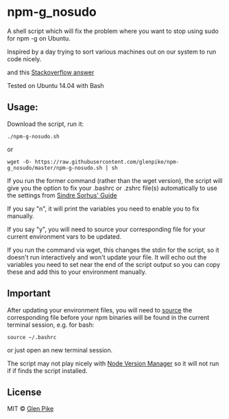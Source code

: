 npm-g_nosudo
============

A shell script which will fix the problem where you want to stop using sudo for npm -g on Ubuntu.

Inspired by a day trying to sort various machines out on our system to run code nicely.

and this [Stackoverflow answer](http://stackoverflow.com/a/13021677)

Tested on Ubuntu 14.04 with Bash

## Usage:

Download the script, run it:
```
./npm-g-nosudo.sh
```
or
```
wget -O- https://raw.githubusercontent.com/glenpike/npm-g_nosudo/master/npm-g-nosudo.sh | sh
```

If you run the former command (rather than the wget version), the script will give you the option to fix your .bashrc or .zshrc file(s) automatically to use the settings from [Sindre Sorhus' Guide](https://github.com/sindresorhus/guides/blob/master/npm-global-without-sudo.md)

If you say "n", it will print the variables you need to enable you to fix manually.

If you say "y", you will need to source your corresponding file for your current environment vars to be updated.

If you run the command via wget, this changes the stdin for the script, so it doesn't run interactively and won't update your file.  It will echo out the variables you need to set near the end of the script output so you can copy these and add this to your environment manually.

## Important

After updating your environment files, you will need to [source](http://ss64.com/bash/source.html) the corresponding file before your npm binaries will be found in the current terminal session, e.g. for bash:
```
source ~/.bashrc
```
or just open an new terminal session.

The script may not play nicely with [Node Version Manager](https://github.com/creationix/nvm) so it will not run if if finds the script installed.

## License

MIT © [Glen Pike](http://glenpike.co.uk)
